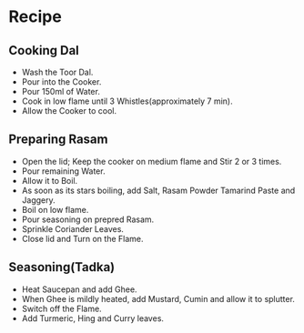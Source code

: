 # Recipe

## Cooking Dal
- Wash the Toor Dal. 
- Pour into the Cooker.
- Pour 150ml of Water.
- Cook in low flame until 3 Whistles(approximately 7 min). 
- Allow the Cooker to cool. 

## Preparing Rasam
- Open the lid; Keep the cooker on medium flame and Stir 2 or 3 times. 
- Pour remaining Water. 
- Allow it to Boil. 
- As soon as its stars boiling, add Salt, Rasam Powder Tamarind Paste and Jaggery. 
- Boil on low flame. 
- Pour seasoning on prepred Rasam. 
- Sprinkle Coriander Leaves.
- Close lid and Turn on the Flame. 

## Seasoning(Tadka)
- Heat Saucepan and add Ghee.
- When Ghee is mildly heated, add Mustard, Cumin and allow it to splutter. 
- Switch off the Flame.
- Add Turmeric, Hing and Curry leaves. 
